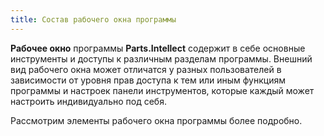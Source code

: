 ```yaml
---
title: Состав рабочего окна программы
---
```

**Рабочее окно** программы **Parts.Intellect** содержит в себе основные инструменты и доступы к различным разделам программы. Внешний вид рабочего окна может отличатся у разных пользователей в зависимости от уровня прав доступа к тем или иным функциям программы и настроек панели инструментов, которые каждый может настроить индивидуально под себя.

Рассмотрим элементы рабочего окна программы более подробно.